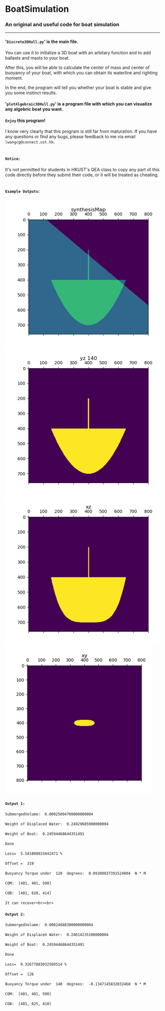 # BoatSimulation
### An original and useful code for boat simulation

-----------------------------------------------------

#### '`Discrete3DHull.py`' is the main file. <br>
    
You can use it to initialize a 3D boat with an arbitary function and to add ballasts and masts to your boat. 
    
After this, you will be able to calculate the center of mass and center of buoyancy of your boat, with which you can obtain its waterline and righting moment. 
    
In the end, the program will tell you whether your boat is stable and give you some instinct results.<br>

#### '`plotAlgebraic3DHull.py`' is a program file with which you can visualize any algebric boat you want.<br>

#### `Enjoy` this program! <br>

I know very clearly that this program is still far from maturation. If you have any questions or find any bugs, please feedback to me via email `lwangcg@connect.ust.hk`.<br><br>


####    `Notice`:

It's not permitted for students in HKUST's QEA class to copy any part of this code directly before they submit their code, or it will be treated as cheating.<br><br>

####    `Example Outputs`:

![image](https://github.com/NoOneUST/BoatSimulation/blob/master/images/1.png)
![image](https://github.com/NoOneUST/BoatSimulation/blob/master/images/2.png)
![image](https://github.com/NoOneUST/BoatSimulation/blob/master/images/3.png)
![image](https://github.com/NoOneUST/BoatSimulation/blob/master/images/4.png)<br>

####    `Output 1:`
    SubmergedVolume:  0.00025004700000000004

    Weight of Displaced Water:  0.24929685900000004

    Weight of Boat:  0.24594468644351491

    Done 

    Loss=  5.541808033442471 % 

    Offset =  319

    Buoyancy Torque under  120  degrees:  0.09380837391524804  N * M

    COM:  [401, 401, 590]

    COB:  [401, 628, 414]

    It can recover<br><br>

####    `Output 2:`
    SubmergedVolume:  0.00024688300000000004

    Weight of Displaced Water:  0.24614235100000004

    Weight of Boat:  0.24594468644351491

    Done 

    Loss=  0.32677883032509514 % 

    Offset =  126

    Buoyancy Torque under  140  degrees:  -0.1347145832032468  N * M

    COM:  [401, 401, 590]

    COB:  [401, 625, 410]
